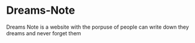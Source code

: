 # Dreams-Note
Dreams Note is a website with the porpuse of people can write down they dreams and never forget them
